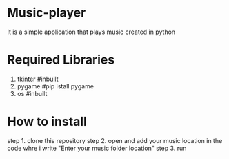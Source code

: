 # Music-player
It is a simple application that plays music created in python

# Required Libraries
1. tkinter #inbuilt
2. pygame #pip istall pygame
3. os #inbuilt

# How to install
step 1. clone this repository
step 2. open and add your music location in the code whre i write "Enter your music folder location"
step 3. run
